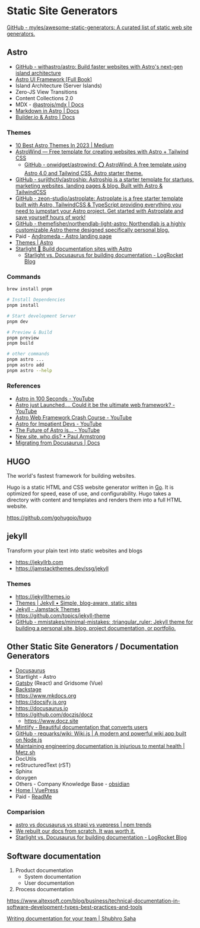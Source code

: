 # Static Site Generators

[GitHub - myles/awesome-static-generators: A curated list of static web site generators.](https://github.com/myles/awesome-static-generators)

## Astro

- [GitHub - withastro/astro: Build faster websites with Astro's next-gen island architecture](https://github.com/withastro/astro)
- [Astro UI Framework [Full Book]](https://www.freecodecamp.org/news/how-to-use-the-astro-ui-framework/)
- Island Architecture (Server Islands)
- Zero-JS View Transitions
- Content Collections 2.0
- MDX - [@astrojs/mdx | Docs](https://docs.astro.build/en/guides/integrations-guide/mdx/)
- [Markdown in Astro | Docs](https://docs.astro.build/en/guides/markdown-content/)
- [Builder.io & Astro | Docs](https://docs.astro.build/en/guides/cms/builderio/)

### Themes

- [10 Best Astro Themes In 2023 | Medium](https://medium.com/@lijonkhan/best-10-astro-themes-2023-1b9fdd4146c3)
- [AstroWind — Free template for creating websites with Astro + Tailwind CSS](https://astrowind.vercel.app/)
	- [GitHub - onwidget/astrowind: ⭕️ AstroWind: A free template using Astro 4.0 and Tailwind CSS. Astro starter theme.](https://github.com/onwidget/astrowind)
- [GitHub - surjithctly/astroship: Astroship is a starter template for startups, marketing websites, landing pages & blog. Built with Astro & TailwindCSS](https://github.com/surjithctly/astroship?tab=readme-ov-file)
- [GitHub - zeon-studio/astroplate: Astroplate is a free starter template built with Astro, TailwindCSS & TypeScript providing everything you need to jumpstart your Astro project. Get started with Astroplate and save yourself hours of work!](https://github.com/zeon-studio/astroplate)
- [GitHub - themefisher/northendlab-light-astro: Northendlab is a highly customizable Astro theme designed specifically personal blog.](https://github.com/themefisher/northendlab-light-astro)
- Paid - [Andromeda - Astro landing page](https://themefisher.com/products/andromeda-astro)
- [Themes | Astro](https://astro.build/themes/)
- [Starlight 🌟 Build documentation sites with Astro](https://starlight.astro.build/)
	- [Starlight vs. Docusaurus for building documentation - LogRocket Blog](https://blog.logrocket.com/starlight-vs-docusaurus-building-documentation/)

### Commands

```bash
brew install pnpm

# Install Dependencies
pnpm install

# Start development Server
pnpm dev

# Preview & Build
pnpm preview
pnpm build

# other commands
pnpm astro ...
pnpm astro add
pnpm astro --help
```

### References

- [Astro in 100 Seconds - YouTube](https://www.youtube.com/watch?v=dsTXcSeAZq8&ab_channel=Fireship)
- [Astro just Launched.... Could it be the ultimate web framework? - YouTube](https://www.youtube.com/watch?v=gxBkghlglTg&ab_channel=Fireship)
- [Astro Web Framework Crash Course - YouTube](https://www.youtube.com/watch?v=e-hTm5VmofI&t=83s&ab_channel=freeCodeCamp.org)
- [Astro for Impatient Devs - YouTube](https://www.youtube.com/watch?v=Rx6Al347_AY&ab_channel=IsaacHarris-Holt)
- [The Future of Astro is... - YouTube](https://www.youtube.com/watch?v=AaCMvEXM-HQ&ab_channel=Astro)
- [New site, who dis? • Paul Armstrong](https://paularmstrong.dev/blog/2022/10/12/new-site-who-dis/)
- [Migrating from Docusaurus | Docs](https://docs.astro.build/en/guides/migrate-to-astro/from-docusaurus/)

## HUGO

The world's fastest framework for building websites.

Hugo is a static HTML and CSS website generator written in [Go](https://golang.org/). It is optimized for speed, ease of use, and configurability. Hugo takes a directory with content and templates and renders them into a full HTML website.

https://github.com/gohugoio/hugo

## jekyll

Transform your plain text into static websites and blogs

- https://jekyllrb.com
- https://jamstackthemes.dev/ssg/jekyll

### Themes

- https://jekyllthemes.io
- [Themes | Jekyll • Simple, blog-aware, static sites](https://jekyllrb.com/docs/themes/)
- [Jekyll - Jamstack Themes](https://jamstackthemes.dev/ssg/jekyll/)
- https://github.com/topics/jekyll-theme
- [GitHub - mmistakes/minimal-mistakes: :triangular\_ruler: Jekyll theme for building a personal site, blog, project documentation, or portfolio.](https://github.com/mmistakes/minimal-mistakes)

## Other Static Site Generators / Documentation Generators

- [Docusaurus](frontend/others/docusaurus.md)
- Startlight - Astro
- [Gatsby](gatsby) (React) and Gridsome (Vue)
- [Backstage](devops/others/backstage.md)
- https://www.mkdocs.org
- https://docsify.js.org
- https://docusaurus.io
- https://github.com/doczjs/docz
    - https://www.docz.site
- [Mintlify - Beautiful documentation that converts users](https://mintlify.com/)
- [GitHub - requarks/wiki: Wiki.js | A modern and powerful wiki app built on Node.js](https://github.com/Requarks/wiki)
- [Maintaining engineering documentation is injurious to mental health | Metz.sh](https://metz.sh/)
- DocUtils
- reStructuredText (rST)
- Sphinx
- doxygen
- Others - Company Knowledge Base - [obsidian](devops/ides/obsidian.md)
- [Home | VuePress](https://vuepress.vuejs.org/)
- Paid - [ReadMe](https://readme.com/)

### Comparision

- [astro vs docusaurus vs strapi vs vuepress | npm trends](https://npmtrends.com/astro-vs-docusaurus-vs-strapi-vs-vuepress)
- [We rebuilt our docs from scratch. It was worth it.](https://www.tinybird.co/blog-posts/new-docs)
- [Starlight vs. Docusaurus for building documentation - LogRocket Blog](https://blog.logrocket.com/starlight-vs-docusaurus-building-documentation/)

## Software documentation

1. Product documentation
    - System documentation
    - User documentation
2. Process documentation

https://www.altexsoft.com/blog/business/technical-documentation-in-software-development-types-best-practices-and-tools

[Writing documentation for your team | Shubhro Saha](https://www.shubhro.com/2020/01/06/writing-documentation-team/)
